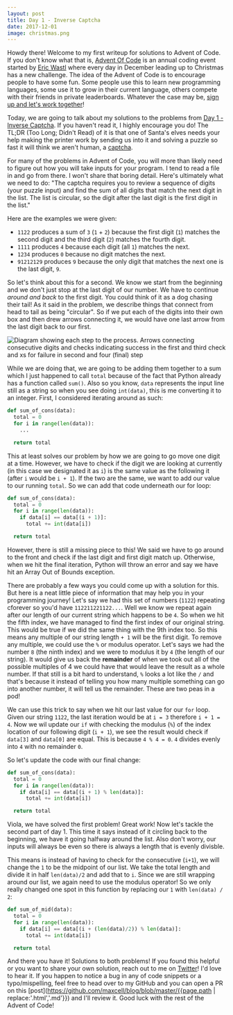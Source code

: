 ```yaml
---
layout: post
title: Day 1 - Inverse Captcha
date: 2017-12-01
image: christmas.png
---
```


Howdy there! Welcome to my first writeup for solutions to Advent of Code. If you don't know what that is, [Advent Of Code](http://adventofcode.com) is an annual coding event started by [Eric Wastl](https://twitter.com/ericwastl) where every day in December leading up to Christmas has a new challenge. The idea of the Advent of Code is to encourage people to have some fun. Some people use this to learn new programming languages, some use it to grow in their current language, others compete with their friends in private leaderboards. Whatever the case may be, [sign up and let's work together](http://adventofcode.com/2017/auth/login)!

Today, we are going to talk about my solutions to the problems from [Day 1 - Inverse Captcha](https://adventofcode.com/2017/day/1). If you haven't read it, I highly encourage you do! The TL;DR (Too Long; Didn't Read) of it is that one of Santa's elves needs your help making the printer work by sending us into it and solving a puzzle so fast it will think we aren't human, a [captcha](https://en.wikipedia.org/wiki/CAPTCHA).

For many of the problems in Advent of Code, you will more than likely need to figure out how you will take inputs for your program. I tend to read a file in and go from there. I won't share that boring detail. Here's ultimately what we need to do: "The captcha requires you to review a sequence of digits (your puzzle input) and find the sum of all digits that match the next digit in the list. The list is circular, so the digit after the last digit is the first digit in the list."

Here are the examples we were given:
- `1122` produces a sum of `3` (`1` + `2`) because the first digit (`1`) matches the second digit and the third digit (`2`) matches the fourth digit.
- `1111` produces `4` because each digit (all `1`) matches the next.
- `1234` produces `0` because no digit matches the next.
- `91212129` produces `9` because the only digit that matches the next one is the last digit, `9`.

So let's think about this for a second. We know we start from the beginning and we don't just stop at the last digit of our number. We have to continue *around and back* to the first digit. You could think of it as a dog chasing their tail! As it said in the problem, we describe things that connect from head to tail as being "circular". So if we put each of the digits into their own box and then drew arrows connecting it, we would have one last arrow from the last digit back to our first.

<img src='{{ site.baseurl }}/assets/img/process.png' asset="@magick:2x" alt="Diagram showing each step to the process. Arrows connecting consecutive digits and checks indicating success in the first and third check and xs for failure in second and four (final) step">

While we are doing that, we are going to be adding them together to a sum which I just happened to call `total` because of the fact that Python already has a function called `sum()`. Also so you know, `data` represents the input line still as a string so when you see doing `int(data)`, this is me converting it to an integer. First, I considered iterating around as such:

```python
def sum_of_cons(data):
  total = 0
  for i in range(len(data)):
    ...

  return total
```

This at least solves our problem by how we are going to go move one digit at a time. However, we have to check if the digit we are looking at currently (in this case we designated it as `i`) is the same value as the following it (after `i` would be `i + 1`). If the two are the same, we want to add our value to our running `total`. So we can add that code underneath our for loop:

```python
def sum_of_cons(data):
  total = 0
  for i in range(len(data)):
    if data[i] == data[(i + 1)]:
      total += int(data[i])

  return total
```

However, there is still a missing piece to this! We said we have to go around to the front and check if the last digit and first digit match up. Otherwise, when we hit the final iteration, Python will throw an error and say we have hit an Array Out of Bounds exception.

There are probably a few ways you could come up with a solution for this. But here is a neat little piece of information that may help you in your programming journey! Let's say we had this set of numbers (`1122`) repeating cforever so you'd have `112211221122...`. Well we know we repeat again after our length of our current string which happens to be `4`. So when we hit the fifth index, we have managed to find the first index of our original string. This would be true if we did the same thing with the 9th index too. So this means any multiple of our string length `+ 1` will be the first digit. To remove any multiple, we could use the `%` or modulus operator. Let's says we had the number `8` (the ninth index) and we were to modulus it by `4`  (the length of our string). It would give us back the **remainder** of when we took out all of the possible multiples of 4 we could have that would leave the result as a whole number. If that still is a bit hard to understand, `%` looks a lot like the `/` and that's because it instead of telling you how many multiple something can go into another number, it will tell us the remainder. These are two peas in a pod!

We can use this trick to say when we hit our last value for our `for` loop. Given our string `1122`, the last iteration would be at `i = 3` therefore `i + 1 = 4`. Now we wil update our `if` with checking the modulus (`%`) of the index location of our following digit (`i + 1`), we see the result would check if `data[3]` and `data[0]` are equal. This is because `4 % 4 = 0`. `4` divides evenly into `4` with no remainder `0`.

So let's update the code with our final change:

```python
def sum_of_cons(data):
  total = 0
  for i in range(len(data)):
    if data[i] == data[(i + 1) % len(data)]:
      total += int(data[i])

  return total
```

Viola, we have solved the first problem! Great work! Now let's tackle the second part of day 1. This time it says instead of it circling back to the beginning, we have it going halfway around the list. Also don't worry, our inputs will always be even so there is always a length that is evenly divisble.

This means is instead of having to check for the consecutive (`i+1`), we will change the `1` to be the midpoint of our list. We take the total length and divide it in half `len(data)/2` and add that to `i`. Since we are still wrapping around our list, we again need to use the modulus operator! So we only really changed one spot in this function by replacing our `1` with `len(data) / 2`:

```python
def sum_of_mid(data):
  total = 0
  for i in range(len(data)):
    if data[i] == data[(i + (len(data)/2)) % len(data)]:
      total += int(data[i])

  return total
```

And there you have it! Solutions to both problems! If you found this helpful or you want to share your own solution, reach out to me on [Twitter](https://twitter.com/maxcell)! I'd love to hear it. If you happen to notice a bug in any of code snippets or a typo/mispelling, feel free to head over to my GitHub and you can open a PR on this [post](https://github.com/maxcell/blog/blob/master/{{page.path | replace:'.html','.md'}}) and I'll review it. Good luck with the rest of the Advent of Code!

